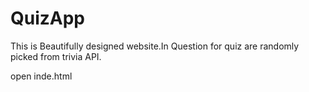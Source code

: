 # QuizApp
This is Beautifully designed website.In Question for quiz are randomly picked from trivia API.

open inde.html 

